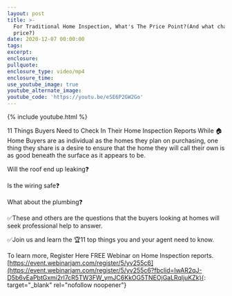 ```yaml
---
layout: post
title: >-
  For Traditional Home Inspection, What's The Price Point?(And what changes the
  price?)
date: 2020-12-07 00:00:00
tags:
excerpt:
enclosure:
pullquote:
enclosure_type: video/mp4
enclosure_time:
use_youtube_image: true
youtube_alternate_image:
youtube_code: 'https://youtu.be/eSE6P2GW2Go'
---
```


{% include youtube.html %}

11 Things Buyers Need to Check In Their Home Inspection Reports While 🏠 Home Buyers are as individual as the homes they plan on purchasing, one thing they share is a desire to ensure that the home they will call their own is as good beneath the surface as it appears to be.

Will the roof end up leaking❓

Is the wiring safe❓

What about the plumbing❓

✅These and others are the questions that the buyers looking at homes will seek professional help to answer.

✅Join us and learn the 🏆11 top things you and your agent need to know.

To learn more, Register Here FREE Webinar on Home Inspection reports.[https://event.webinarjam.com/register/5/yv255c6](https://event.webinarjam.com/register/5/yv255c6?fbclid=IwAR2qJ-D5b6vEaPbtGxmi2rl7cR5TW3FW_ymJC6KkOG5TNEOjGaLRqljuKZk){: target="_blank" rel="nofollow noopener"}
